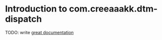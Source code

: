 # Introduction to com.creeaaakk.dtm-dispatch

TODO: write [great documentation](http://jacobian.org/writing/great-documentation/what-to-write/)
